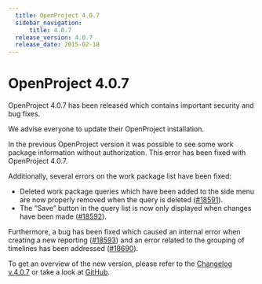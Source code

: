 ```yaml
---
  title: OpenProject 4.0.7
  sidebar_navigation:
      title: 4.0.7
  release_version: 4.0.7
  release_date: 2015-02-18
---
```



# OpenProject 4.0.7

OpenProject 4.0.7 has been released which contains important security
and bug fixes.

We advise everyone to update their OpenProject installation.

In the previous OpenProject version it was possible to see some work
package information without authorization. This error has been fixed
with OpenProject 4.0.7.

Additionally, several errors on the work package list have been fixed:

  - Deleted work package queries which have been added to the side menu
    are now properly removed when the query is deleted
    ([\#18591](https://community.openproject.org/work_packages/18591 "#18591")).
  - The “Save” button in the query list is now only displayed when
    changes have been made
    ([\#18592](https://community.openproject.org/work_packages/18592 "#18592")).

Furthermore, a bug has been fixed which caused an internal error when
creating a new reporting
([\#18593](https://community.openproject.org/work_packages/18593 "#18593"))
and an error related to the grouping of timelines has been addressed
([\#18690](https://community.openproject.org/work_packages/18690 "#18690")).

To get an overview of the new version, please refer to the [Changelog
v.4.0.7](https://community.openproject.org/versions/602 "Changelog v.4.0.7") or
take a look at
[GitHub](https://github.com/opf/openproject/tree/v4.0.7 "GitHub").


